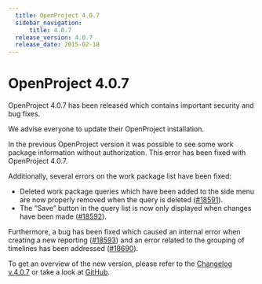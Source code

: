 ```yaml
---
  title: OpenProject 4.0.7
  sidebar_navigation:
      title: 4.0.7
  release_version: 4.0.7
  release_date: 2015-02-18
---
```



# OpenProject 4.0.7

OpenProject 4.0.7 has been released which contains important security
and bug fixes.

We advise everyone to update their OpenProject installation.

In the previous OpenProject version it was possible to see some work
package information without authorization. This error has been fixed
with OpenProject 4.0.7.

Additionally, several errors on the work package list have been fixed:

  - Deleted work package queries which have been added to the side menu
    are now properly removed when the query is deleted
    ([\#18591](https://community.openproject.org/work_packages/18591 "#18591")).
  - The “Save” button in the query list is now only displayed when
    changes have been made
    ([\#18592](https://community.openproject.org/work_packages/18592 "#18592")).

Furthermore, a bug has been fixed which caused an internal error when
creating a new reporting
([\#18593](https://community.openproject.org/work_packages/18593 "#18593"))
and an error related to the grouping of timelines has been addressed
([\#18690](https://community.openproject.org/work_packages/18690 "#18690")).

To get an overview of the new version, please refer to the [Changelog
v.4.0.7](https://community.openproject.org/versions/602 "Changelog v.4.0.7") or
take a look at
[GitHub](https://github.com/opf/openproject/tree/v4.0.7 "GitHub").


